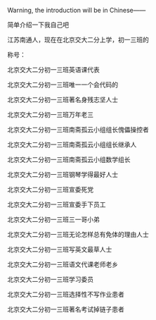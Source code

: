 Warning, the introduction will be in Chinese——

简单介绍一下我自己吧

江苏南通人，现在在北京交大二分上学，初一三班的

称号：

北京交大二分初一三班英语课代表

北京交大二分初一三班唯一一个会代码的

北京交大二分初一三班著名身残志坚人士

北京交大二分初一三班万年老三

北京交大二分初一三班南斋孤云小组组长傀儡操控者

北京交大二分初一三班南斋孤云小组组长继承人

北京交大二分初一三班南斋孤云小组数学组长

北京交大二分初一三班钢琴学得最好人士

北京交大二分初一三班宣委死党

北京交大二分初一三班宣委手下员工

北京交大二分初一三班三一哥小弟

北京交大二分初一三班无论怎样总有免体的理由人士

北京交大二分初一三班写英文最草人士

北京交大二分初一三班语文代课老师老乡

北京交大二分初一三班学习委员

北京交大二分初一三班选择性不写作业患者

北京交大二分初一三班著名考试掉链子患者

